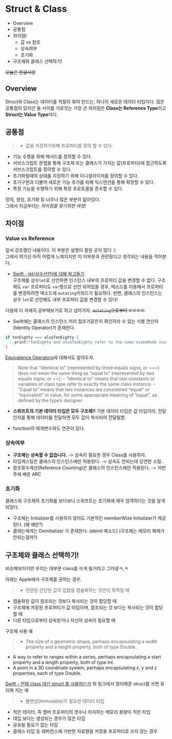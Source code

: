 # Struct & Class

- Overview
- 공통점
- 차이점I
    - 값 vs 참조
    - 상속여부
    - 초기화
- 구조체와 클래스 선택하기!

~~오늘은 한글사랑~~

## Overview

 Struct와 Class는 데이터를 적절히 묶어 만드는, 하나의 새로운 데이터 타입이다. 많은 공통점이 있지만 둘 사이를 가로짓는 가장 큰 차이점은 **Class는 Reference Type**이고 **Struct는 Value Type**이다.  

## 공통점

> - 값을 저장하기위해 프로퍼티를 정의 할 수 있다.
- 기능 수행을 위해 메서드를 정의할 수 있다.
- 서브스크립트 문법을 통해 구조체 또는 클래스가 가지는 값(프로퍼티)에 접근하도록 서브스크립트를 정의할 수 있다.
- 초기화될때의 상태를 지정하기 위해 이니셜라이저를 정의할 수 있다.
- 초기구현과 더불어 새로운 기능 추가를 위해 익스텐션을 통해 확장할 수 있다.
- 특정 기능을 수행하기 위해 특정 프로토콜을 준수할 수 있다.

정의, 생성, 초기화 등 너무나 많은 부분이 닮아있다.   
그래서 지금부터는 *차이점을 찾기위한 여정!*

## 차이점

### Value vs Reference
앞서 강조했던 내용이다. 이 부분은 설명이 잘된 곳이 많다 :)   
그래서 여기선 아직 어렵게 느껴지지만 이 이부분과 관련됬다고 생각되는 내용을 적어본다.

- [Swift - let(상수선언)에 대해 파고들기](http://seorenn.blogspot.kr/2014/07/swift-let.html)   
구조체를 상수`let`로 선언하면 인스턴스 내부의 프로퍼티 값을 변경할 수 없다. 구조체도 `var` 프로퍼티도 `var`형으로 선언 되어있을 경우, 메소드를 이용해서 프로퍼티를 변경하려면 메소드에 `mutating`키워드가 필요하다. 반면, 클래스의 인스턴스는 상수 `let`로 선언해도 내부 프로퍼티 값을 변경할 수 있다!

다음에 더 자세히 공부해보기로 하고 넘어가자. ~~`mutating`으로부터  ㅌㅌㅌㅌ~~

- Swift에는 클래스의 인스턴스 끼리 참조가같은지 확인하라 수 있는 식별 연산자(Identity Operator)가 존재한다.
```swift
if tenEighty === alsoTenEighty {
    print("tenEighty and alsoTenEighty refer to the same VideoMode instance.")
}
```
[Equivalence Operators](https://developer.apple.com/library/content/documentation/Swift/Conceptual/Swift_Programming_Language/AdvancedOperators.html#//apple_ref/doc/uid/TP40014097-CH27-ID45)에 대해서도 알아두자.

> Note that “identical to” (represented by three equals signs, or ===) does not mean the same thing as “equal to” (represented by two equals signs, or ==):
    - “Identical to” means that two constants or variables of class type refer to exactly the same class instance.
    - “Equal to” means that two instances are considered “equal” or “equivalent” in value, for some appropriate meaning of “equal”, as defined by the type’s designer.

- **스위프트의 기본 데이터 타입은 모두 구조체!!**
기본 데이터 타입은 값 타입이라, 전달인자를 통해 데이터를 전달하면 모두 값이 복사되어 전달될뿐.

- function의 매개변수와도 연관이 있다.

### 상속여부

 - **구조체는 상속할 수 없습니다.** -> 상속이 필요한 경우 Class를 사용하자.
 - 타입캐스팅은 클래스의 인스턴스에만 허용된다. -> 상속도 안되는데 당연한 소릴..
 - 참조횟수계산(Reference Counting)은 클래스의 인스턴스에만 적용된다. -> 저번주에 배운 ARC

### 초기화

 클래스와 구조체의 초기화를 보다보니 스위프트는 초기화에 매우 엄격하다는 것을 알게되었다.

 - 구조체는 Initializer를 사용하지 않아도 기본적인 memberWize Initializer가 제공된다. (왜 얘만?)
 - 클래는에게는 Deinitializer 가 존재한다. (deinit 메소드)
(구조체는 메모리 해제가 안되는걸까?) 


## 구조체와 클래스 선택하기!

비슷해보이지만 우리는 대부분 class를 쓰게 될거라고 그러넹ㅋ,ㅋ

아래는 Apple에서 구조체를 권하는 경우.
> - 연관된 간단한 값의 집합을 캡슐화하는 것만이 목적일 때
 - 캡슐화된 값이 참조되는 것보다 복사되는 것이 합당할 때
 - 구조체에 저장된 프로퍼티가 값 타입이며, 참조되는 것 보다는 복사되는 것이 합당할 때
 - 다른 타입으로부터 상속받거나 자신이 상속이 필요할 때

구조체 사용 예
> - The size of a geometric shape, perhaps encapsulating a width property and a height property, both of type Double.
- A way to refer to ranges within a series, perhaps encapsulating a start property and a length property, both of type Int.
- A point in a 3D coordinate system, perhaps encapsulating x, y and z properties, each of type Double.

 [Swift - 언제 class 대신 struct 를 사용하는가](http://seorenn.blogspot.kr/2016/04/swift-class-struct.html)
위 링크에서 정리해준 struct를 쓰면 유리해 지는 예

> - 불변성(Immutable)이 필요한 데이터 타입
- 적은 데이터, 즉 멤버 프로퍼티의 갯수나 차지하는 메모리 용량이 적은 타입
- 대입 보다는 생성되는 경우가 많은 타입
- 공유될 필요가 없는 타입
- 클래스 타입 등 레퍼런스에 기반한 자료형을 저장용 프로퍼티로 쓰지 않는 경우




























